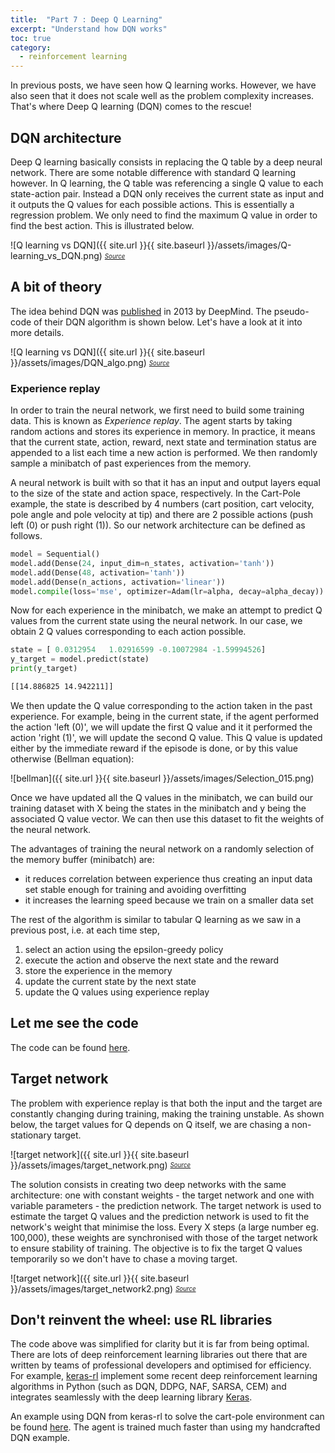 ```yaml
---
title:  "Part 7 : Deep Q Learning"
excerpt: "Understand how DQN works"
toc: true
category:
  - reinforcement learning
---
```


In previous posts, we have seen how Q learning works. However, we have also seen that it does not scale well as the problem complexity increases. That's where Deep Q learning (DQN) comes to the rescue!

## DQN architecture

Deep Q learning basically consists in replacing the Q table by a deep neural network. There are some notable difference with standard Q learning however. In Q learning, the Q table was referencing a single Q value to each state-action pair. Instead a DQN only receives the current state as input and it outputs the Q values for each possible actions. This is essentially a regression problem. We only need to find the maximum Q value in order to find the best action. This is illustrated below.


![Q learning vs DQN]({{ site.url }}{{ site.baseurl }}/assets/images/Q-learning_vs_DQN.png)
<sub><sup>*[Source](https://www.analyticsvidhya.com/blog/2019/04/introduction-deep-q-learning-python/)*</sup></sub>

## A bit of theory

The idea behind DQN was [published](https://arxiv.org/abs/1312.5602) in 2013 by DeepMind. The pseudo-code of their DQN algorithm is shown below. Let's have a look at it into more details.


![Q learning vs DQN]({{ site.url }}{{ site.baseurl }}/assets/images/DQN_algo.png)
<sub><sup>*[Source](https://arxiv.org/abs/1312.5602)*</sup></sub>

### Experience replay

In order to train the neural network, we first need to build some training data. This is known as *Experience replay*. The agent starts by taking random actions and stores its experience in memory. In practice, it means that the current state, action, reward, next state and termination status are appended to a list each time a new action is performed. We then randomly sample a minibatch of past experiences from the memory.

A neural network is built with so that it has an input and output layers equal to the size of the state and action space, respectively. In the Cart-Pole example, the state is described by 4 numbers (cart position, cart velocity, pole angle and pole velocity at tip) and there are 2 possible actions (push left (0) or push right (1)). So our network architecture can be defined as follows.

```python
model = Sequential()
model.add(Dense(24, input_dim=n_states, activation='tanh'))
model.add(Dense(48, activation='tanh'))
model.add(Dense(n_actions, activation='linear'))
model.compile(loss='mse', optimizer=Adam(lr=alpha, decay=alpha_decay))
```

Now for each experience in the minibatch, we make an attempt to predict Q values from the current state using the neural network. In our case, we obtain 2 Q values corresponding to each action possible.

```python
state = [ 0.0312954   1.02916599 -0.10072984 -1.59994526]
y_target = model.predict(state)
print(y_target)
```

```bash
[[14.886825 14.942211]]  
```

We then update the Q value corresponding to the action taken in the past experience. For example, being in the current state, if the agent performed the action 'left (0)', we will update the first Q value and it it performed the action 'right (1)', we will update the second Q value. This Q value is updated either by the immediate reward if the episode is done, or by this value otherwise (Bellman equation):


![bellman]({{ site.url }}{{ site.baseurl }}/assets/images/Selection_015.png)

Once we have updated all the Q values in the minibatch, we can build our training dataset with X being the states in the minibatch and y being the associated Q value vector. We can then use this dataset to fit the weights of the neural network.

The advantages of training the neural network on a randomly selection of the memory buffer (minibatch) are:
- it reduces correlation between experience thus creating an input data set stable enough for training and avoiding overfitting
- it increases the learning speed because we train on a smaller data set

The rest of the algorithm is similar to tabular Q learning as we saw in a previous post, i.e. at each time step, 
1. select an action using the epsilon-greedy policy
2. execute the action and observe the next state and the reward
3. store the experience in the memory
4. update the current state by the next state
5. update the Q values using experience replay

## Let me see the code

The code can be found [here](https://github.com/PierreExeter/DQN_cartpole).

## Target network

The problem with experience replay is that both the input and the target are constantly changing during training, making the training unstable. As shown below, the target values for Q depends on Q itself, we are chasing a non-stationary target.


![target network]({{ site.url }}{{ site.baseurl }}/assets/images/target_network.png)
<sub><sup>*[Source](https://www.analyticsvidhya.com/blog/2019/04/introduction-deep-q-learning-python/)*</sup></sub>

The solution consists in creating two deep networks with the same architecture: one with constant weights - the target network and one with variable parameters - the prediction network. The target network is used to estimate the target Q values and the prediction network is used to fit the network's weight that minimise the loss. Every X steps (a large number eg. 100,000), these weights are synchronised with those of the target network to ensure stability of training. The objective is to fix the target Q values temporarily so we don't have to chase a moving target.


![target network]({{ site.url }}{{ site.baseurl }}/assets/images/target_network2.png)
<sub><sup>*[Source](https://www.analyticsvidhya.com/blog/2019/04/introduction-deep-q-learning-python/)*</sup></sub>

## Don't reinvent the wheel: use RL libraries

The code above was simplified for clarity but it is far from being optimal. There are lots of deep reinforcement learning libraries out there that are written by teams of professional developers and optimised for efficiency. For example, [keras-rl](https://github.com/keras-rl/keras-rl) implement some recent deep reinforcement learning algorithms in Python (such as DQN, DDPG, NAF, SARSA, CEM) and integrates seamlessly with the deep learning library [Keras](https://keras.io/). 

An example using DQN from keras-rl to solve the cart-pole environment can be found [here](https://github.com/PierreExeter/DQN_cartpole). The agent is trained much faster than using my handcrafted DQN example.